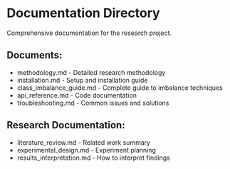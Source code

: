 # Documentation Directory

Comprehensive documentation for the research project.

## Documents:
- methodology.md - Detailed research methodology
- installation.md - Setup and installation guide  
- class_imbalance_guide.md - Complete guide to imbalance techniques
- api_reference.md - Code documentation
- troubleshooting.md - Common issues and solutions

## Research Documentation:
- literature_review.md - Related work summary
- experimental_design.md - Experiment planning
- results_interpretation.md - How to interpret findings
